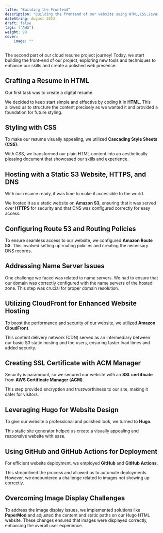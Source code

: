 ```yaml
---
title: "Building the Frontend"
description: "Building the frontend of our website using HTML,CSS,Javascript and Hugo. Hosting our website on AWS using S3, Cloudfront and Route 53."
dateString: August 2023
draft: false
tags: ["AWS"]
weight: 98
cover:
    image: ""
---
```


The second part of our cloud resume project journey! Today, we start building the front-end of our project, exploring new tools and techniques to enhance our skills and create a polished web presence.

## Crafting a Resume in HTML

Our first task was to create a digital resume. 

We decided to keep start simple and effective by coding it in **HTML**. This allowed us to structure the content precisely as we wanted it and provided a foundation for future styling.

## Styling with CSS

To make our resume visually appealing, we utilized **Cascading Style Sheets (CSS)**. 

With CSS, we transformed our plain HTML content into an aesthetically pleasing document that showcased our skills and experience.

## Hosting with a Static S3 Website, HTTPS, and DNS

With our resume ready, it was time to make it accessible to the world. 

We hosted it as a static website on **Amazon S3**, ensuring that it was served over **HTTPS** for security and that DNS was configured correctly for easy access.

## Configuring Route 53 and Routing Policies

To ensure seamless access to our website, we configured **Amazon Route 53**. This involved setting up routing policies and creating the necessary DNS records.

## Addressing Name Server Issues

One challenge we faced was related to name servers. We had to ensure that our domain was correctly configured with the name servers of the hosted zone. This step was crucial for proper domain resolution.

## Utilizing CloudFront for Enhanced Website Hosting

To boost the performance and security of our website, we utilized **Amazon CloudFront**.

This content delivery network (CDN) served as an intermediary between our basic S3 static hosting and the users, ensuring faster load times and added security.

## Creating SSL Certificate with ACM Manager

Security is paramount, so we secured our website with an **SSL certificate** from **AWS Certificate Manager (ACM)**. 

This step provided encryption and trustworthiness to our site, making it safer for visitors.

## Leveraging Hugo for Website Design

To give our website a professional and polished look, we turned to **Hugo**. 

This static site generator helped us create a visually appealing and responsive website with ease.

## Using GitHub and GitHub Actions for Deployment

For efficient website deployment, we employed **GitHub** and **GitHub Actions**. 

This streamlined the process and allowed us to automate deployments. However, we encountered a challenge related to images not showing up correctly.

## Overcoming Image Display Challenges

To address the image display issues, we implemented solutions like **PaperMod** and adjusted the content and static paths on our Hugo HTML website. These changes ensured that images were displayed correctly, enhancing the overall user experience.
